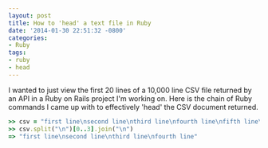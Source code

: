 ```yaml
---
layout: post
title: How to 'head' a text file in Ruby
date: '2014-01-30 22:51:32 -0800'
categories:
- Ruby
tags:
- ruby
- head
---
```

I wanted to just view the first 20 lines of a 10,000 line CSV file returned by an API in a Ruby on Rails project I'm working on. Here is the chain of Ruby commands I came up with to effectively 'head' the CSV document returned.

``` ruby
>> csv = "first line\nsecond line\nthird line\nfourth line\nfifth line\nsixth line\n"
>> csv.split("\n")[0..3].join("\n")
=> "first line\nsecond line\nthird line\nfourth line"
```

